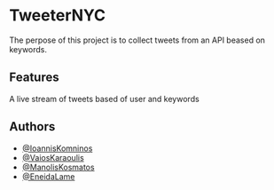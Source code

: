 # TweeterNYC

The perpose of this project is to collect tweets from an API beased on keywords.


## Features

 A live stream of tweets based of user and keywords
 

## Authors

- [@IoannisKomninos](https://github.com/ikomninos)
- [@VaiosKaraoulis](https://github.com/Voiskar)
- [@ManolisKosmatos](https://github.com/chayoz)
- [@EneidaLame](https://github.com/EneidaLame)
